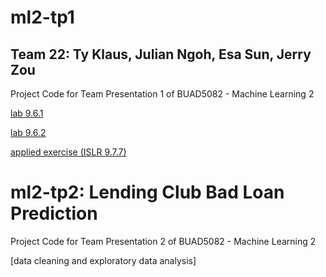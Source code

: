 # ml2-tp1
## Team 22: Ty Klaus, Julian Ngoh, Esa Sun, Jerry Zou
Project Code for Team Presentation 1 of BUAD5082 - Machine Learning 2
  
[lab 9.6.1](9-6-1.html)
  
[lab 9.6.2](9.6.2-Lab-Walkthrough.html)
    
[applied exercise (ISLR 9.7.7)](team22_tp1_applied_exercise.html)
    
    
# ml2-tp2: Lending Club Bad Loan Prediction
Project Code for Team Presentation 2 of BUAD5082 - Machine Learning 2   
    
[data cleaning and exploratory data analysis]
